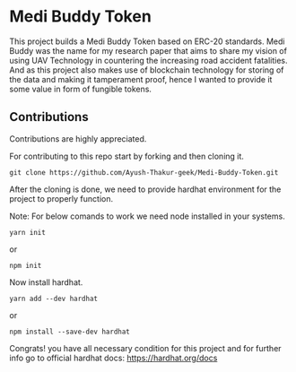 # Medi Buddy Token

This project builds a Medi Buddy Token based on ERC-20 standards. Medi Buddy was the name for my research paper that aims to share my vision of using UAV Technology in countering the increasing road accident fatalities. And as this project also makes use of blockchain technology for storing of the data and making it tamperament proof, hence I wanted to provide it some value in form of fungible tokens.

## Contributions

Contributions are highly appreciated.

For contributing to this repo start by forking and then cloning it.

```shell
git clone https://github.com/Ayush-Thakur-geek/Medi-Buddy-Token.git
```

After the cloning is done, we need to provide hardhat environment for the project to properly function.

Note: For below comands to work we need node installed in your systems.

```shell
yarn init
```

or

```shell
npm init
```

Now install hardhat.

```shell
yarn add --dev hardhat
```

or

```shell
npm install --save-dev hardhat
```

Congrats! you have all necessary condition for this project and for further info go to official hardhat docs: https://hardhat.org/docs
